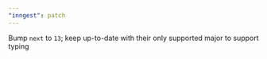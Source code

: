 ```yaml
---
"inngest": patch
---
```


Bump `next` to `13`; keep up-to-date with their only supported major to support typing
